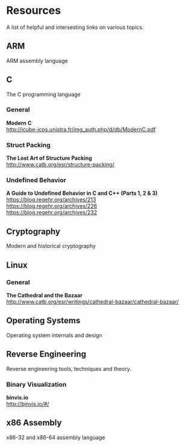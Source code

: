 # Resources
A list of helpful and intersesting links on various topics. 

## ARM
ARM assembly language

## C
The C programming language
### General
<b>Modern C</b><br>
http://icube-icps.unistra.fr/img_auth.php/d/db/ModernC.pdf
### Struct Packing
<b>The Lost Art of Structure Packing</b> <br>
http://www.catb.org/esr/structure-packing/

### Undefined Behavior
<b>A Guide to Undefined Behavior in C and C++ (Parts 1, 2 & 3)</b><br>
https://blog.regehr.org/archives/213 <br>
https://blog.regehr.org/archives/226 <br>
https://blog.regehr.org/archives/232 

## Cryptography
Modern and historical cryptography

## Linux
### General
<b>The Cathedral and the Bazaar</b><br>
http://www.catb.org/esr/writings/cathedral-bazaar/cathedral-bazaar/

## Operating Systems
Operating system internals and design

## Reverse Engineering
Reverse engineering tools, techniques and theory.

### Binary Visualization
**binvis.io**<br>
http://binvis.io/#/

## x86 Assembly
x86-32 and x86-64 assembly language
